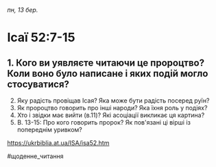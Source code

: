
_пн, 13 бер._

# Ісаї 52:7-15

## 1. Кого ви уявляєте читаючи це пророцтво? Коли воно було написане і яких подій могло стосуватися?
2. Яку радість провіщав Ісая? Яка може бути радість посеред руїн?
3. Як пророцтво говорить про інші народи? Яка їхня роль у подіях?
4. Хто і звідки має вийти (в.11)? Які асоціації викликає ця картина?
5. В. 13-15: Про кого говорить пророк? Як пов'язані ці вірші із попереднім уривком?

https://ukrbiblia.at.ua/ISA/isa52.htm 

#щоденне_читання
